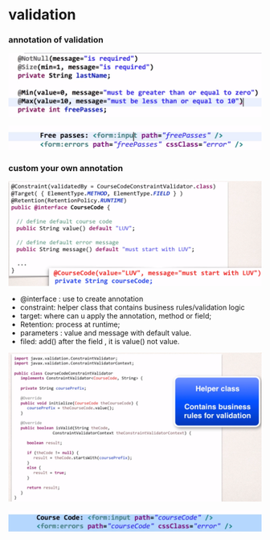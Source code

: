 # validation

### annotation of validation 

![](../.gitbook/assets/image%20%28144%29.png)

![](../.gitbook/assets/image%20%28132%29.png)

### custom your own annotation

![](../.gitbook/assets/image%20%28141%29.png)



* @interface : use to create annotation 
* constraint: helper class that contains business rules/validation logic
* target: where can u apply the annotation, method or field;
* Retention: process at runtime;
* parameters : value and message with default value.
* filed: add\(\) after the field , it is value\(\) not value.

![](../.gitbook/assets/image%20%28128%29.png)

![](../.gitbook/assets/image%20%28131%29.png)

